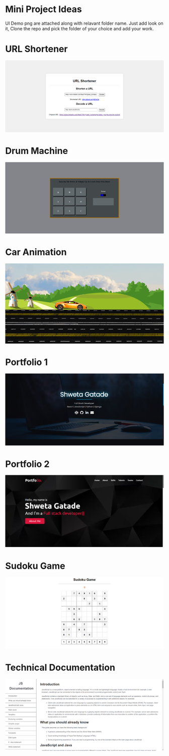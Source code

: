 # **Mini Project Ideas**
UI Demo png are attached along with relavant folder name.
Just add look on it,  Clone the repo and pick the folder of your choice and add your work.

# URL Shortener
![URL Shortener Image](./Projects/URL-Shortener.png)

# Drum Machine
![Drum Machine Image](./Projects/Drum-Machine.png)

# Car Animation
![Car Animation Image](./Projects/Car-Animation.png)

# Portfolio 1
![Portfolio Template Image](./Projects/Portfolio-1.png)

# Portfolio 2
![Portfolio Template Image](./Projects/Portfolio-2.png)

# Sudoku Game
![Sudoku Game Image](./Projects/Sudoku.png)

# Technical Documentation
![Technical Documentation Image](./Projects/Technical-Documentation.png)

